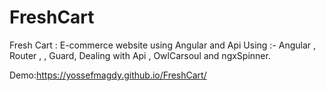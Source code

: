 # FreshCart
Fresh Cart : E-commerce website using Angular and Api
Using :- Angular , Router , , Guard, Dealing with Api , OwlCarsoul and ngxSpinner.

Demo:https://yossefmagdy.github.io/FreshCart/
